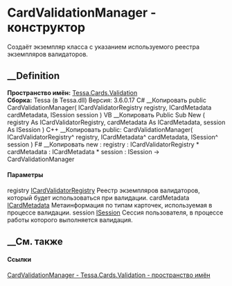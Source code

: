 # CardValidationManager - конструктор
Создаёт экземпляр класса с указанием используемого реестра экземпляров
валидаторов.
## __Definition
 **Пространство имён:** [Tessa.Cards.Validation](N_Tessa_Cards_Validation.htm)  
 **Сборка:** Tessa (в Tessa.dll) Версия: 3.6.0.17
C# __Копировать
     public CardValidationManager(
    	ICardValidatorRegistry registry,
    	ICardMetadata cardMetadata,
    	ISession session
    )
VB __Копировать
     Public Sub New ( 
    	registry As ICardValidatorRegistry,
    	cardMetadata As ICardMetadata,
    	session As ISession
    )
C++ __Копировать
     public:
    CardValidationManager(
    	ICardValidatorRegistry^ registry, 
    	ICardMetadata^ cardMetadata, 
    	ISession^ session
    )
F# __Копировать
     new : 
            registry : ICardValidatorRegistry * 
            cardMetadata : ICardMetadata * 
            session : ISession -> CardValidationManager
#### Параметры
registry
[ICardValidatorRegistry](T_Tessa_Cards_Validation_ICardValidatorRegistry.htm)
    Реестр экземпляров валидаторов, который будет использоваться при валидации.
cardMetadata [ICardMetadata](T_Tessa_Cards_ICardMetadata.htm)
    Метаинформация по типам карточек, используемая в процессе валидации.
session [ISession](T_Tessa_Platform_Runtime_ISession.htm)
    Сессия пользователя, в процессе работы которого выполняется валидация.
##  __См. также
#### Ссылки
[CardValidationManager - ](T_Tessa_Cards_Validation_CardValidationManager.htm)
[Tessa.Cards.Validation - пространство имён](N_Tessa_Cards_Validation.htm)
